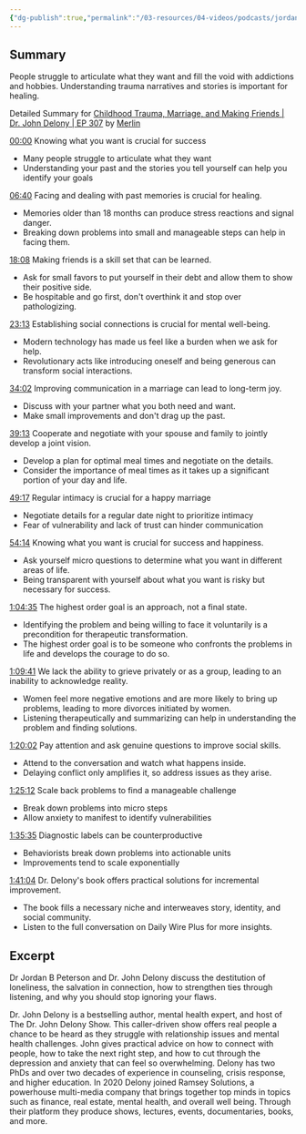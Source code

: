 ```yaml
---
{"dg-publish":true,"permalink":"/03-resources/04-videos/podcasts/jordan-peterson-podcast/childhood-trauma-marriage-and-making-friends-dr-john-delony/","title":"Childhood Trauma Marriage and Making Friends | Dr. John Delony | EP 307","tags":["podcast","YouTube"]}
---
```



## Summary

People struggle to articulate what they want and fill the void with addictions and hobbies. Understanding trauma narratives and stories is important for healing.

Detailed Summary for [Childhood Trauma, Marriage, and Making Friends | Dr. John Delony | EP 307](https://www.youtube.com/watch?v=B_373YVlnDA) by [Merlin](https://merlin.foyer.work/)

[00:00](https://www.youtube.com/watch?v=B_373YVlnDA&t=0) Knowing what you want is crucial for success

- Many people struggle to articulate what they want
- Understanding your past and the stories you tell yourself can help you identify your goals

[06:40](https://www.youtube.com/watch?v=B_373YVlnDA&t=400) Facing and dealing with past memories is crucial for healing.

- Memories older than 18 months can produce stress reactions and signal danger.
- Breaking down problems into small and manageable steps can help in facing them.

[18:08](https://www.youtube.com/watch?v=B_373YVlnDA&t=1088) Making friends is a skill set that can be learned.

- Ask for small favors to put yourself in their debt and allow them to show their positive side.
- Be hospitable and go first, don't overthink it and stop over pathologizing.

[23:13](https://www.youtube.com/watch?v=B_373YVlnDA&t=1393) Establishing social connections is crucial for mental well-being.

- Modern technology has made us feel like a burden when we ask for help.
- Revolutionary acts like introducing oneself and being generous can transform social interactions.

[34:02](https://www.youtube.com/watch?v=B_373YVlnDA&t=2042) Improving communication in a marriage can lead to long-term joy.

- Discuss with your partner what you both need and want.
- Make small improvements and don't drag up the past.

[39:13](https://www.youtube.com/watch?v=B_373YVlnDA&t=2353) Cooperate and negotiate with your spouse and family to jointly develop a joint vision.

- Develop a plan for optimal meal times and negotiate on the details.
- Consider the importance of meal times as it takes up a significant portion of your day and life.

[49:17](https://www.youtube.com/watch?v=B_373YVlnDA&t=2957) Regular intimacy is crucial for a happy marriage

- Negotiate details for a regular date night to prioritize intimacy
- Fear of vulnerability and lack of trust can hinder communication

[54:14](https://www.youtube.com/watch?v=B_373YVlnDA&t=3254) Knowing what you want is crucial for success and happiness.

- Ask yourself micro questions to determine what you want in different areas of life.
- Being transparent with yourself about what you want is risky but necessary for success.

[1:04:35](https://www.youtube.com/watch?v=B_373YVlnDA&t=3875) The highest order goal is an approach, not a final state.

- Identifying the problem and being willing to face it voluntarily is a precondition for therapeutic transformation.
- The highest order goal is to be someone who confronts the problems in life and develops the courage to do so.

[1:09:41](https://www.youtube.com/watch?v=B_373YVlnDA&t=4181) We lack the ability to grieve privately or as a group, leading to an inability to acknowledge reality.

- Women feel more negative emotions and are more likely to bring up problems, leading to more divorces initiated by women.
- Listening therapeutically and summarizing can help in understanding the problem and finding solutions.

[1:20:02](https://www.youtube.com/watch?v=B_373YVlnDA&t=4802) Pay attention and ask genuine questions to improve social skills.

- Attend to the conversation and watch what happens inside.
- Delaying conflict only amplifies it, so address issues as they arise.

[1:25:12](https://www.youtube.com/watch?v=B_373YVlnDA&t=5112) Scale back problems to find a manageable challenge

- Break down problems into micro steps
- Allow anxiety to manifest to identify vulnerabilities

[1:35:35](https://www.youtube.com/watch?v=B_373YVlnDA&t=5735) Diagnostic labels can be counterproductive

- Behaviorists break down problems into actionable units
- Improvements tend to scale exponentially

[1:41:04](https://www.youtube.com/watch?v=B_373YVlnDA&t=6064) Dr. Delony's book offers practical solutions for incremental improvement.

- The book fills a necessary niche and interweaves story, identity, and social community.
- Listen to the full conversation on Daily Wire Plus for more insights.

## Excerpt

Dr Jordan B Peterson and Dr. John Delony discuss the destitution of loneliness, the salvation in connection, how to strengthen ties through listening, and why you should stop ignoring your flaws.

Dr. John Delony is a bestselling author, mental health expert, and host of The Dr. John Delony Show. This caller-driven show offers real people a chance to be heard as they struggle with relationship issues and mental health challenges. John gives practical advice on how to connect with people, how to take the next right step, and how to cut through the depression and anxiety that can feel so overwhelming. Delony has two PhDs and over two decades of experience in counseling, crisis response, and higher education. In 2020 Delony joined Ramsey Solutions, a powerhouse multi-media company that brings together top minds in topics such as finance, real estate, mental health, and overall well being. Through their platform they produce shows, lectures, events, documentaries, books, and more.
